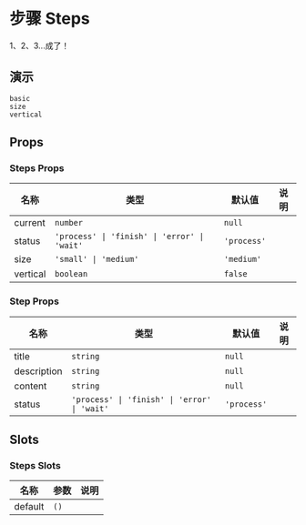 # 步骤 Steps
<!--single-column-->
1、2、3...成了！
## 演示
```demo
basic
size
vertical
```

## Props
### Steps Props
|名称|类型|默认值|说明|
|-|-|-|-|
|current|`number`|`null`||
|status|`'process' \| 'finish' \| 'error' \| 'wait'`|`'process'`||
|size|`'small' \| 'medium'`|`'medium'`||
|vertical|`boolean`|`false`||

### Step Props
|名称|类型|默认值|说明|
|-|-|-|-|
|title|`string`|`null`||
|description|`string`|`null`||
|content|`string`|`null`||
|status|`'process' \| 'finish' \| 'error' \| 'wait'`|`'process'`||

## Slots
### Steps Slots
|名称|参数|说明|
|-|-|-|
|default|`()`||
